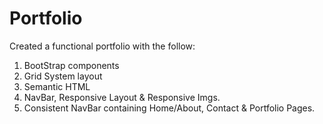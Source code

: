# Portfolio

Created a functional portfolio with the follow:

1) BootStrap components 
2) Grid System layout
3) Semantic HTML
4) NavBar, Responsive Layout & Responsive Imgs.
5) Consistent NavBar containing Home/About, Contact & Portfolio Pages.